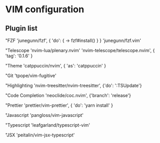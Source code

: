# VIM configuration

## Plugin list

"FZF
'junegunn/fzf', { 'do': { -> fzf#install() } }
'junegunn/fzf.vim'

"Telescope
'nvim-lua/plenary.nvim'
'nvim-telescope/telescope.nvim', { 'tag': '0.1.6' }

"Theme
'catppuccin/nvim', { 'as': 'catppuccin' }

"Git
'tpope/vim-fugitive'

"Highlighting
'nvim-treesitter/nvim-treesitter', {'do': ':TSUpdate'}

"Code Completion
'neoclide/coc.nvim', {'branch': 'release'}

"Prettier
'prettier/vim-prettier', { 'do': 'yarn install' }

"Javascript
'pangloss/vim-javascript'

"Typescript
'leafgarland/typescript-vim'

"JSX
'peitalin/vim-jsx-typescript'
